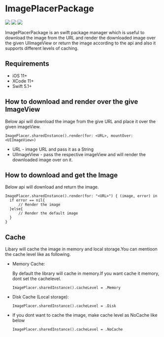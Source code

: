 # ImagePlacerPackage

![](https://img.shields.io/github/size/vishnu-J/ImagePlacer/Image_Loading_Library/Image_Loading_Library.xcodeproj/project.pbxproj) ![](https://img.shields.io/badge/ImagePlacer-will%20download%20image%20from%20Url%20and%20render%20it%20over%20the%20given%20the%20imageView-orange) ![](https://img.shields.io/badge/ImagePlacer-will%20supporting%20caching-brightgreen)

 ImagePlacerPackage is an swift package manager which is useful to download the image from the URL and render the downloaded image over the given UIImageView or return the image  according to the api and also it supports different levels of caching.
 
 
 ## Requirements
  - iOS 11+
  - XCode 11+
  - Swift 5.1+
  
  
  ## How to download and render over the give ImageView
  
  Below api will download the image from the give URL and place it over the given imageView.
  
 ```
 ImagePlacer.sharedInstance().render(for: <URL>, mountOver: <UIImageView>)
 ```
  * URL - image URL and pass it as a String
  * UIImageView - pass the respective imageView and will render the downloaded image over on it.
  
   ## How to download and get the Image 
 
 Below api will download and return the image.
  ```
  ImagePlacer.sharedInstance().render(for: "<URL>") { (image, error) in
    if error == nil{
        // Render the image 
    }else{
        // Render the default image
    }
  }
   ```
 
 
## Cache
Libary will cache the image in memory and local storage.You can mentioon the cache level like as following.

* Memory Cache:

  By default the library will cache in memory.If you want cache it memory, dont set the cachelevel.

  ```
  ImagePlacer.sharedInstance().cacheLevel = .Memory
  ```

* Disk Cache (Local storage):
  ```
  ImagePlacer.sharedInstance().cacheLevel = .Disk
  ```
  
* If you dont want to cache the image, make cache level as NoCache like below
  
  ```        
  ImagePlacer.sharedInstance().cacheLevel = .NoCache
  ```


